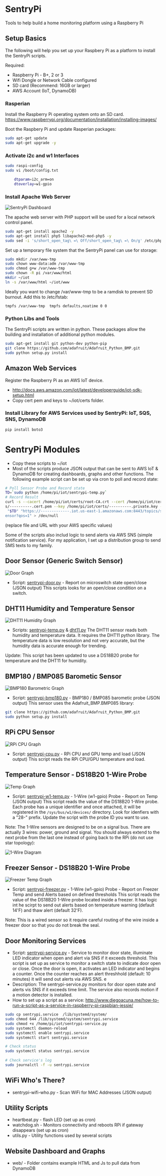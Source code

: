 # SentryPi
Tools to help build a home monitoring platform using a Raspberry Pi

## Setup Basics

The following will help you set up your Raspbery Pi as a platform to install the SentryPi scripts.

Required: 
* Raspberry Pi - B+, 2 or 3
* Wifi Dongle or Network Cable configured 
* SD card (Recommend: 16GB or larger)
* AWS Account (IoT, DynamoDB)

### Rasperian 
Install the Raspberry Pi operating system onto an SD card.  
https://www.raspberrypi.org/documentation/installation/installing-images/

Boot the Raspbery Pi and update Rasperian packages:
```bash
sudo apt-get update
sudo apt-get upgrade -y
````

### Activate i2c and w1 Interfaces
```bash
sudo raspi-config
sudo vi /boot/config.txt

	dtparam=i2c_arm=on
	dtoverlay=w1-gpio
```
### Install Apache Web Server
![SentryPi Dashboard](/images/example-dashboard.png)

The apache web server with PHP support will be used for a local network control panel.

```bash
sudo apt-get install apache2 -y
sudo apt-get install php5 libapache2-mod-php5 -y
sudo sed -i 's/short_open_tag\ =\ Off/short_open_tag\ =\ On/g' /etc/php5/apache2/php.ini
```
Set up a temporary file system that the SentryPi panel can use for storage:
```bash
sudo mkdir /var/www-tmp
sudo chown www-data:adm /var/www-tmp
sudo chmod g+w /var/www-tmp
sudo chown -R pi /var/www/html
mkdir ~/iot
ln -s /var/www/html ~/iot/www
```
Ideally you want to change /var/www-tmp to be a ramdisk to prevent SD burnout. Add this to /etc/fstab:

`tmpfs /var/www-tmp  tmpfs defaults,noatime 0 0`

### Python Libs and Tools
The SentryPi scripts are written in python.  These packages allow the building and installation of additional python modules.
```bash
sudo apt-get install git python-dev python-pip
git clone https://github.com/adafruit/Adafruit_Python_BMP.git
sudo python setup.py install
```

## Amazon Web Services 
Register the Raspberry Pi as an AWS IoT device.
* http://docs.aws.amazon.com/iot/latest/developerguide/iot-sdk-setup.html
* Copy cert pem and keys to ~/iot/certs folder.

### Install Library for AWS Services used by SentryPi: IoT, SQS, SNS, DynamoDB
```python
pip install boto3
```

#  SentryPi Modules
* Copy these scripts to ~/iot
* Most of the scripts produce JSON output that can be sent to AWS IoT & DynamoDB for creating dashboards, graphs and other functions.  The following example script can be set up via cron to poll and record state:
```bash
# Poll Sensor Probe and Record state
TD=`sudo python /home/pi/iot/sentrypi-temp.py`
# Record Result 
curl -s --cacert /home/pi/iot/certs/root-CA.crt --cert /home/pi/iot/cert
s/----------.cert.pem --key /home/pi/iot/certs/----------.private.key -X POST -d
 "$TD" "https://-------------.iot.us-east-1.amazonaws.com:8443/topics/sentryPi/s
ensor?qos=1" > /dev/null
```
(replace file and URL with your AWS specific values)

Some of the scripts also includ logic to send alerts via AWS SNS (simple notification service).  For my application, I set up a distribution group to send SMS texts to my family.

## Door Sensor (Generic Switch Sensor)
![Door Graph](/images/example-doorgraph.png)
* Script: [sentrypi-door.py](sentrypi-door.py) - Report on microswitch state open/close (JSON output)
This scripts looks for an open/close condition on a switch. 

## DHT11 Humidity and Temperature Sensor 
![DHT11 Humidity Graph](/images/example-humidity.png)
* Scripts: [sentrypi-temp.py](sentrypi-temp.py) & [dht11.py](dht11.py)
The DHT11 sensor reads both humidity and temperature data.  It requires the DHT11 python library.  The temperature data is low resolution and not very accurate, but the humidity data is accurate enough for trending. 

Update: This script has been updated to use a DS18B20 probe for temperature and the DHT11 for humidity.

## BMP180 / BMP085 Barometic Sensor 
![BMP180 Barometric Graph](/images/example-barometric.png)
* Script: [sentrypi-bmp180.py](sentrypi-bmp180.py) - BMP180 / BMP085 barometic probe (JSON output)
This sensor uses the Adafruit_BMP.BMP085 library:
```bash
git clone https://github.com/adafruit/Adafruit_Python_BMP.git
sudo python setup.py install
```

## RPi CPU Sensor
![RPi CPU Graph](/images/example-cpu.png)
* Script: [sentrypi-cpu.py](sentrypi-cpu.py) - RPi CPU and GPU temp and load (JSON output)
This script reads the RPi CPU/GPU temperature and load.  

## Temperature Sensor - DS18B20 1-Wire Probe
![Temp Graph](/images/example-outsidetemp.png)
* Script: [sentrypi-w1-temp.py](sentrypi-w1-temp.py) - 1-Wire (w1-gpio) Probe - Report on Temp (JSON output) 
This script reads the value of the DS18B20 1-Wire probe.  Each probe has a unique identifier and once attached, it will be registered in the `/sys/bus/w1/devices/` directory.  Look for idenfiers with a "28-" prefix.  Update the script with the probe ID you want to use.

Note: The 1-Wire sensors are designed to be on a signal bus.  There are actually 3 wires: power, ground and signal.  You should always extend to the next probe from the last one instead of going back to the RPi (do not use star topology):

![1-Wire Diagram](/images/1-wire.png)

## Freezer Sensor - DS18B20 1-Wire Probe
![Freezer Temp Graph](/images/example-freezer.png)
* Script: [sentrypi-freezer.py](sentrypi-freezer.py) - 1-Wire (w1-gpio) Probe - Report on Freezer Temp and send Alerts based on defined thresholds
This script reads the value of the DS18B20 1-Wire probe located inside a freezer. It has logic int he scirpt to send out alerts based on temperature warning (default 14'F) and thaw alert (default 32'F).  

Note: This is a wired sensor so it require careful routing of the wire inside a freezer door so that you do not break the seal.

## Door Monitoring Services
* Script: [sentrypi-service.py](sentrypi-service.py) - Service to monitor door state, illuminate LED indicator when open and alert via SNS if it exceeds threshold.
This script is set up as service to monitor a switch state to indicate door open or close. Once the door is open, it activates an LED indicator and begins a counter.  Once the counter reaches an alert threshhold (default: 10 minutes) it will send out alerts via AWS SNS.
e
* Description: The sentrypi-service.py monitors for door open state and alerts vis SNS if it exceeds time limit.  The service also records motion if a motion detector is installed.
* How to set up a script as a service: http://www.diegoacuna.me/how-to-run-a-script-as-a-service-in-raspberry-pi-raspbian-jessie/

```bash
sudo cp sentrypi.service  /lib/systemd/system/
sudo chmod 644 /lib/systemd/system/sentrypi.service
sudo chmod +x /home/pi/iot/sentrypi-service.py
sudo systemctl daemon-reload
sudo systemctl enable sentrypi.service
sudo systemctl start sentrypi.service

# Check status
sudo systemctl status sentrypi.service
 
# Check service's log
sudo journalctl -f -u sentrypi.service
```

## WiFi Who's There?
* sentrypi-wifi-who.py - Scan WiFi for MAC Addresses (JSON output)

## Utility Scripts
* heartbeat.py - flash LED (set up as cron)
* watchdog.sh - Monitors connectivity and reboots RPi if gateway disappears (set up as cron)
* utils.py - Utility functions used by several scripts

## Website Dashboard and Graphs
* web/ - Folder contains example HTML and Js to pull data from DynamoDB

